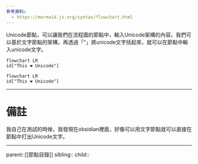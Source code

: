 ```yaml
---
參考資料:
  - https://mermaid.js.org/syntax/flowchart.html
---
```

Unicode節點，可以讓我們在流程圖的節點中，輸入Unicode架構的內容。我們可以基於文字節點的架構，再透過「"」將unicode文字括起來，就可以在節點中輸入unicode文字。
```Mermaid
flowchart LR
id["This ❤ Unicode"]
```
```mermaid
flowchart LR
id["This ❤ Unicode"]
```
- - -
# 備註
我自己在測試的時候，我發現在obsidian裡面，好像可以用文字節點就可以直接在節點中打出Unicode文字。
- - -
parent::[[節點目錄]]
sibling::
child::